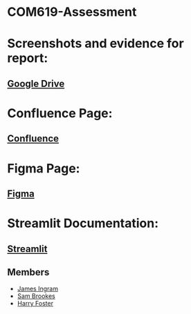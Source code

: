 ﻿# COM619-Assessment

# Screenshots and evidence for report:
## [Google Drive](https://docs.google.com/document/d/1kdmuywYk8xJ9IU3yOw_Zznre3XizPHINFuBN0292dgQ/edit?usp=sharing)
# Confluence Page:
## [Confluence](https://id.atlassian.com/invite/p/confluence?id=uy9QaPnWQk23aMa8FFealg)
# Figma Page:
## [Figma](https://www.figma.com/files/team/1423590514803812078/project/285331166/COM619-Assessment?fuid=1260524408447070470)
# Streamlit Documentation:
## [Streamlit](https://docs.streamlit.io)

## Members
- [James Ingram](https://github.com/JamIng03)
- [Sam Brookes](https://github.com/GBN-sb)
- [Harry Foster](https://github.com/harrytfoster1)

